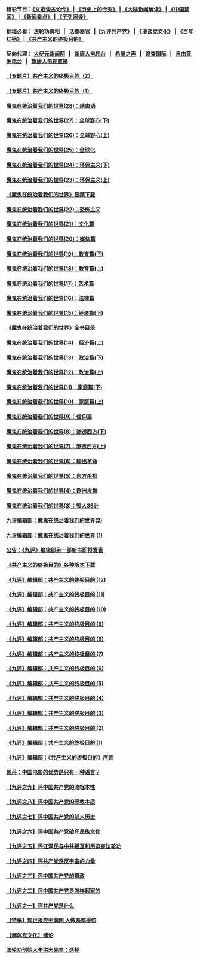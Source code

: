 #### 精彩节目：[《文昭谈古论今》](http://155.138.205.71/wenzhao) | [《历史上的今天》](http://155.138.205.71/today-in-history) | [《大陆新闻解读》](http://155.138.205.71/ntdtv-comedy) | [《中国禁闻》](http://155.138.205.71/ntdtv-news) | [《新闻看点》](http://155.138.205.71/news-insight) | [《子弘闲谈》](http://155.138.205.71/zihongxiantan/) 

 #### 翻墙必看： [法轮功真相](http://155.138.205.71:10000/videos/truth.html) &nbsp;&nbsp;|&nbsp;&nbsp; [活摘器官](http://155.138.205.71:10000/videos/res/Organs/) &nbsp;&nbsp;|[《九评共产党》](http://155.138.205.71:10000/videos/jiuping) | [《漫谈党文化》](http://155.138.205.71:10000/videos/mtdwh) | [《百年红祸》](http://155.138.205.71:10000/videos/bnhh) | [《共产主义的终极目的》](http://155.138.205.71:10000/videos/res/zjmd) 

 #### 反向代理： [大纪元新闻网](http://155.138.205.71:10080/) &nbsp;&nbsp;|&nbsp;&nbsp; [新唐人电视台](http://155.138.205.71:8000/) &nbsp;&nbsp;|&nbsp;&nbsp; [希望之声](http://155.138.205.71:8200/) &nbsp;&nbsp;|&nbsp;&nbsp; [追查国际](http://155.138.205.71:10010/) &nbsp;&nbsp;|&nbsp;&nbsp; [自由亚洲电台](http://155.138.205.71:9800/) &nbsp;&nbsp;|&nbsp;&nbsp; [新唐人电视直播](http://155.138.205.71/) 

#### [【专题片】共产主义的终极目的（2）](../pages/nsc422/n11061941.md?t=03020936) 

#### [【专题片】共产主义的终极目的（1）](../pages/nsc422/n11047728.md?t=03020936) 

#### [魔鬼在统治着我们的世界(28)：结束语](../pages/nsc422/n10936246.md?t=03020936) 

#### [魔鬼在统治着我们的世界(27)：全球野心(下)](../pages/nsc422/n10928319.md?t=03020936) 

#### [魔鬼在统治着我们的世界(26)：全球野心(上)](../pages/nsc422/n10900318.md?t=03020936) 

#### [魔鬼在统治着我们的世界(25)：全球化](../pages/nsc422/n10788205.md?t=03020936) 

#### [魔鬼在统治着我们的世界(24)：环保主义(下)](../pages/nsc422/n10695307.md?t=03020936) 

#### [魔鬼在统治着我们的世界(23)：环保主义(上)](../pages/nsc422/n10688613.md?t=03020936) 

#### [《魔鬼在统治着我们的世界》音频下载](../pages/nsc422/n10635553.md?t=03020936) 

#### [魔鬼在统治着我们的世界(22)：恐怖主义](../pages/nsc422/n10614727.md?t=03020936) 

#### [魔鬼在统治着我们的世界(21)：文化篇](../pages/nsc422/n10597706.md?t=03020936) 

#### [魔鬼在统治着我们的世界(20)：媒体篇](../pages/nsc422/n10586579.md?t=03020936) 

#### [魔鬼在统治着我们的世界(19)：教育篇(下)](../pages/nsc422/n10564808.md?t=03020936) 

#### [魔鬼在统治着我们的世界(18)：教育篇(上)](../pages/nsc422/n10526970.md?t=03020936) 

#### [魔鬼在统治着我们的世界(17)：艺术篇](../pages/nsc422/n10499093.md?t=03020936) 

#### [魔鬼在统治着我们的世界(16)：法律篇](../pages/nsc422/n10485969.md?t=03020936) 

#### [魔鬼在统治着我们的世界(15)：经济篇(下)](../pages/nsc422/n10469975.md?t=03020936) 

#### [《魔鬼在统治着我们的世界》全书目录](../pages/nsc422/n10464261.md?t=03020936) 

#### [魔鬼在统治着我们的世界(14)：经济篇(上)](../pages/nsc422/n10457370.md?t=03020936) 

#### [魔鬼在统治着我们的世界(13)：政治篇(下)](../pages/nsc422/n10448270.md?t=03020936) 

#### [魔鬼在统治着我们的世界(12)：政治篇(上)](../pages/nsc422/n10444576.md?t=03020936) 

#### [魔鬼在统治着我们的世界(11)：家庭篇(下)](../pages/nsc422/n10440961.md?t=03020936) 

#### [魔鬼在统治着我们的世界(10)：家庭篇(上)](../pages/nsc422/n10435448.md?t=03020936) 

#### [魔鬼在统治着我们的世界(9)：信仰篇](../pages/nsc422/n10432159.md?t=03020936) 

#### [魔鬼在统治着我们的世界(8)：渗透西方(下)](../pages/nsc422/n10429603.md?t=03020936) 

#### [魔鬼在统治着我们的世界(7)：渗透西方(上)](../pages/nsc422/n10426013.md?t=03020936) 

#### [魔鬼在统治着我们的世界(6)：输出革命](../pages/nsc422/n10421536.md?t=03020936) 

#### [魔鬼在统治着我们的世界(5)：东方杀戮](../pages/nsc422/n10417707.md?t=03020936) 

#### [魔鬼在统治着我们的世界(4)：欧洲发端](../pages/nsc422/n10414890.md?t=03020936) 

#### [魔鬼在统治着我们的世界(3)：毁人36计](../pages/nsc422/n10411583.md?t=03020936) 

#### [九评编辑部：魔鬼在统治着我们的世界(2)](../pages/nsc422/n10410036.md?t=03020936) 

#### [九评编辑部：魔鬼在统治着我们的世界 (1)](../pages/nsc422/n10406825.md?t=03020936) 

#### [公告：《九评》编辑部另一部新书即将发表](../pages/nsc422/n10405104.md?t=03020936) 

#### [《共产主义的终极目的》各种版本下载](../pages/nsc422/n10022138.md?t=03020936) 

#### [《九评》编辑部：共产主义的终极目的 (12)](../pages/nsc422/n9933272.md?t=03020936) 

#### [《九评》编辑部：共产主义的终极目的 (11)](../pages/nsc422/n9924973.md?t=03020936) 

#### [《九评》编辑部：共产主义的终极目的 (10)](../pages/nsc422/n9920883.md?t=03020936) 

#### [《九评》编辑部：共产主义的终极目的 (9)](../pages/nsc422/n9916363.md?t=03020936) 

#### [《九评》编辑部：共产主义的终极目的 (8)](../pages/nsc422/n9912488.md?t=03020936) 

#### [《九评》编辑部：共产主义的终极目的 (7)](../pages/nsc422/n9901176.md?t=03020936) 

#### [《九评》编辑部：共产主义的终极目的 (6)](../pages/nsc422/n9899359.md?t=03020936) 

#### [《九评》编辑部：共产主义的终极目的 (5)](../pages/nsc422/n9893174.md?t=03020936) 

#### [《九评》编辑部：共产主义的终极目的 (4)](../pages/nsc422/n9891246.md?t=03020936) 

#### [《九评》编辑部：共产主义的终极目的 (3)](../pages/nsc422/n9879879.md?t=03020936) 

#### [《九评》编辑部：共产主义的终极目的 (2)](../pages/nsc422/n9876205.md?t=03020936) 

#### [《九评》编辑部：共产主义的终极目的 (1)](../pages/nsc422/n9865857.md?t=03020936) 

#### [《九评》编辑部：《共产主义的终极目的》序言](../pages/nsc422/n9862666.md?t=03020936) 

#### [颜丹：中国电影的优势是只有一种语言？](../pages/nsc422/n9583062.md?t=03020936) 

#### [【九评之九】评中国共产党的流氓本性](../pages/nsc422/n737542.md?t=03020936) 

#### [【九评之八】评中国共产党的邪教本质](../pages/nsc422/n735942.md?t=03020936) 

#### [【九评之七】评中国共产党的杀人历史](../pages/nsc422/n733806.md?t=03020936) 

#### [【九评之六】评中国共产党破坏民族文化](../pages/nsc422/n731667.md?t=03020936) 

#### [【九评之五】评江泽民与中共相互利用迫害法轮功](../pages/nsc422/n730058.md?t=03020936) 

#### [【九评之四】评共产党是反宇宙的力量](../pages/nsc422/n727814.md?t=03020936) 

#### [【九评之三】评中国共产党的暴政](../pages/nsc422/n725597.md?t=03020936) 

#### [【九评之二】评中国共产党是怎样起家的](../pages/nsc422/n723946.md?t=03020936) 

#### [【九评之一】评共产党是什么](../pages/nsc422/n722529.md?t=03020936) 

#### [【特稿】现世报应无漏网 人做恶都得偿](../pages/nsc422/n4215167.md?t=03020936) 

#### [【解体党文化】绪论](../pages/nsc422/n1449356.md?t=03020936) 

#### [法轮功创始人李洪志先生：选择](../pages/nsc422/n3580738.md?t=03020936) 

